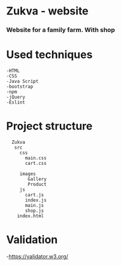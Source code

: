 # Zukva - website

### Website for a family farm. With shop

# Used techniques
    -HTML
    -CSS
    -Java Script
    -bootstrap
    -npm
    -jQuery
    -Eslint
 # Project structure
      Zukva
       src
         css
           main.css
           cart.css
 
         images
            Gallery
            Product
         js
           cart.js
           index.js
           main.js
           shop.js
        index.html  

 # Validation
 -https://validator.w3.org/

